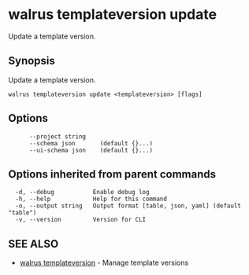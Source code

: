 # walrus templateversion update

Update a template version.

## Synopsis

Update a template version.

```
walrus templateversion update <templateversion> [flags]
```

## Options

```
      --project string   
      --schema json       (default {}...)
      --ui-schema json    (default {}...)
```

## Options inherited from parent commands

```
  -d, --debug           Enable debug log
  -h, --help            Help for this command
  -o, --output string   Output format [table, json, yaml] (default "table")
  -v, --version         Version for CLI
```

## SEE ALSO

* [walrus templateversion](walrus_templateversion)	 - Manage template versions

